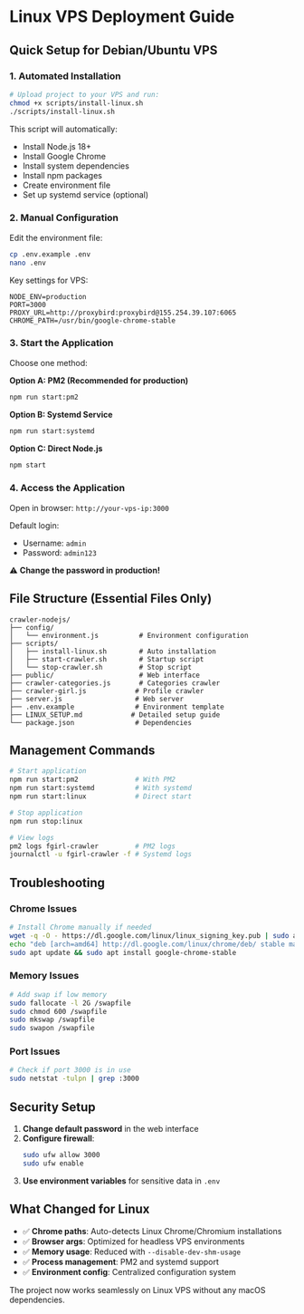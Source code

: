 # Linux VPS Deployment Guide

## Quick Setup for Debian/Ubuntu VPS

### 1. Automated Installation

```bash
# Upload project to your VPS and run:
chmod +x scripts/install-linux.sh
./scripts/install-linux.sh
```

This script will automatically:
- Install Node.js 18+
- Install Google Chrome
- Install system dependencies
- Install npm packages
- Create environment file
- Set up systemd service (optional)

### 2. Manual Configuration

Edit the environment file:
```bash
cp .env.example .env
nano .env
```

Key settings for VPS:
```env
NODE_ENV=production
PORT=3000
PROXY_URL=http://proxybird:proxybird@155.254.39.107:6065
CHROME_PATH=/usr/bin/google-chrome-stable
```

### 3. Start the Application

Choose one method:

**Option A: PM2 (Recommended for production)**
```bash
npm run start:pm2
```

**Option B: Systemd Service**
```bash
npm run start:systemd
```

**Option C: Direct Node.js**
```bash
npm start
```

### 4. Access the Application

Open in browser: `http://your-vps-ip:3000`

Default login:
- Username: `admin`
- Password: `admin123`

⚠️ **Change the password in production!**

## File Structure (Essential Files Only)

```
crawler-nodejs/
├── config/
│   └── environment.js          # Environment configuration
├── scripts/
│   ├── install-linux.sh        # Auto installation
│   ├── start-crawler.sh        # Startup script
│   └── stop-crawler.sh         # Stop script
├── public/                     # Web interface
├── crawler-categories.js       # Categories crawler
├── crawler-girl.js            # Profile crawler
├── server.js                  # Web server
├── .env.example               # Environment template
├── LINUX_SETUP.md            # Detailed setup guide
└── package.json               # Dependencies
```

## Management Commands

```bash
# Start application
npm run start:pm2              # With PM2
npm run start:systemd          # With systemd
npm run start:linux            # Direct start

# Stop application
npm run stop:linux

# View logs
pm2 logs fgirl-crawler         # PM2 logs
journalctl -u fgirl-crawler -f # Systemd logs
```

## Troubleshooting

### Chrome Issues
```bash
# Install Chrome manually if needed
wget -q -O - https://dl.google.com/linux/linux_signing_key.pub | sudo apt-key add -
echo "deb [arch=amd64] http://dl.google.com/linux/chrome/deb/ stable main" | sudo tee /etc/apt/sources.list.d/google-chrome.list
sudo apt update && sudo apt install google-chrome-stable
```

### Memory Issues
```bash
# Add swap if low memory
sudo fallocate -l 2G /swapfile
sudo chmod 600 /swapfile
sudo mkswap /swapfile
sudo swapon /swapfile
```

### Port Issues
```bash
# Check if port 3000 is in use
sudo netstat -tulpn | grep :3000
```

## Security Setup

1. **Change default password** in the web interface
2. **Configure firewall**:
   ```bash
   sudo ufw allow 3000
   sudo ufw enable
   ```
3. **Use environment variables** for sensitive data in `.env`

## What Changed for Linux

- ✅ **Chrome paths**: Auto-detects Linux Chrome/Chromium installations
- ✅ **Browser args**: Optimized for headless VPS environments
- ✅ **Memory usage**: Reduced with `--disable-dev-shm-usage`
- ✅ **Process management**: PM2 and systemd support
- ✅ **Environment config**: Centralized configuration system

The project now works seamlessly on Linux VPS without any macOS dependencies.

